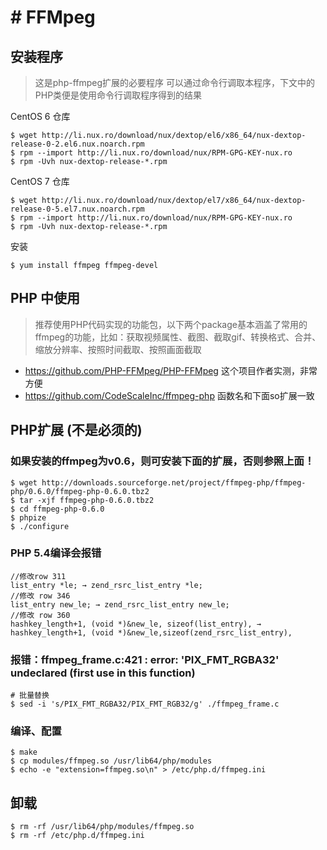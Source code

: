 # # FFMpeg

## 安装程序

> 这是php-ffmpeg扩展的必要程序
> 可以通过命令行调取本程序，下文中的PHP类便是使用命令行调取程序得到的结果

 CentOS 6 仓库
```
$ wget http://li.nux.ro/download/nux/dextop/el6/x86_64/nux-dextop-release-0-2.el6.nux.noarch.rpm
$ rpm --import http://li.nux.ro/download/nux/RPM-GPG-KEY-nux.ro
$ rpm -Uvh nux-dextop-release-*.rpm
```
CentOS 7 仓库

```
$ wget http://li.nux.ro/download/nux/dextop/el7/x86_64/nux-dextop-release-0-5.el7.nux.noarch.rpm
$ rpm --import http://li.nux.ro/download/nux/RPM-GPG-KEY-nux.ro
$ rpm -Uvh nux-dextop-release-*.rpm

```

安装

```
$ yum install ffmpeg ffmpeg-devel
```

## PHP 中使用

> 推荐使用PHP代码实现的功能包，以下两个package基本涵盖了常用的ffmpeg的功能，比如：获取视频属性、截图、截取gif、转换格式、合并、缩放分辨率、按照时间截取、按照画面截取

- https://github.com/PHP-FFMpeg/PHP-FFMpeg  这个项目作者实测，非常方便
- https://github.com/CodeScaleInc/ffmpeg-php 函数名和下面so扩展一致


## PHP扩展 (不是必须的)

### 如果安装的ffmpeg为v0.6，则可安装下面的扩展，否则参照上面！

```
$ wget http://downloads.sourceforge.net/project/ffmpeg-php/ffmpeg-php/0.6.0/ffmpeg-php-0.6.0.tbz2
$ tar -xjf ffmpeg-php-0.6.0.tbz2
$ cd ffmpeg-php-0.6.0
$ phpize
$ ./configure
```

### PHP 5.4编译会报错

```
//修改row 311
list_entry *le; → zend_rsrc_list_entry *le;
//修改 row 346
list_entry new_le; → zend_rsrc_list_entry new_le;
//修改 row 360
hashkey_length+1, (void *)&new_le, sizeof(list_entry), → hashkey_length+1, (void *)&new_le,sizeof(zend_rsrc_list_entry),
```

### 报错：ffmpeg_frame.c:421 : error: 'PIX_FMT_RGBA32' undeclared (first use in this function)

```
# 批量替换
$ sed -i 's/PIX_FMT_RGBA32/PIX_FMT_RGB32/g' ./ffmpeg_frame.c
```

### 编译、配置
```
$ make
$ cp modules/ffmpeg.so /usr/lib64/php/modules
$ echo -e "extension=ffmpeg.so\n" > /etc/php.d/ffmpeg.ini
```

## 卸载
```
$ rm -rf /usr/lib64/php/modules/ffmpeg.so
$ rm -rf /etc/php.d/ffmpeg.ini
```
